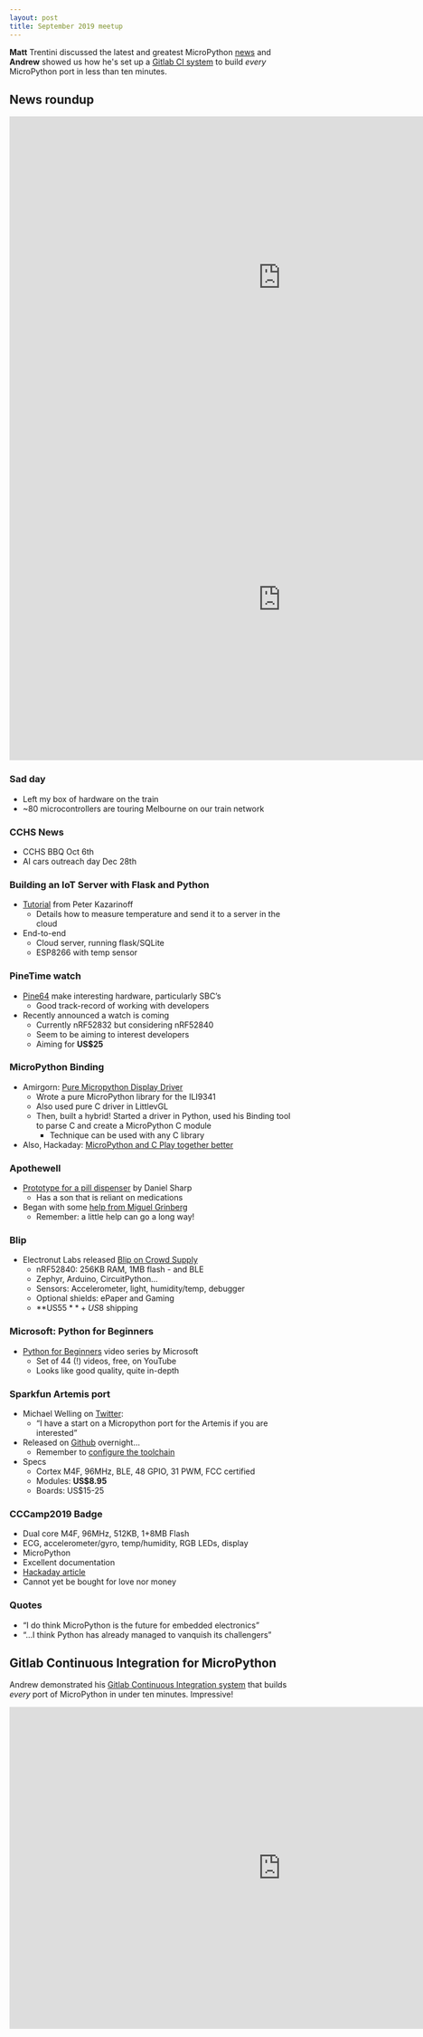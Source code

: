 ```yaml
---
layout: post
title: September 2019 meetup
---
```


**Matt** Trentini discussed the latest and greatest MicroPython [news](#News-roundup) and **Andrew** showed us how he's
set up a [Gitlab CI system](#ci) to build *every* MicroPython port in less than ten minutes.

## News roundup
<a name="News-roundup"></a>
<iframe src="https://docs.google.com/presentation/d/e/2PACX-1vR1oBx0YBv2r41WxiYtzkYgIRpQdbl1oLxVPDRix2O9aqOlXJyaYKg-SNw1CGWbidq7HWANfhJmP9c7/embed?start=false&loop=false&delayms=3000" frameborder="0" width="960" height="569" allowfullscreen="true" mozallowfullscreen="true" webkitallowfullscreen="true"></iframe>

<iframe width="960" height="569" src="https://www.youtube.com/embed/cZlFqPEvEmY" frameborder="0" allow="accelerometer; autoplay; encrypted-media; gyroscope; picture-in-picture" allowfullscreen></iframe>

### Sad day
* Left my box of hardware on the train
* ~80 microcontrollers are touring Melbourne on our train network

### CCHS News
* CCHS BBQ Oct 6th
* AI cars outreach day Dec 28th

### Building an IoT Server with Flask and Python
* [Tutorial](https://pythonforundergradengineers.com/flask-iot-server-motivation.html) from Peter Kazarinoff
  * Details how to measure temperature and send it to a server in the cloud
* End-to-end
  * Cloud server, running flask/SQLite
  * ESP8266 with temp sensor

### PineTime watch
* [Pine64](https://www.pine64.org/) make interesting hardware, particularly SBC’s
  * Good track-record of working with developers
* Recently announced a watch is coming
  * Currently nRF52832 but considering nRF52840
  * Seem to be aiming to interest developers
  * Aiming for **US$25**

### MicroPython Binding
* Amirgorn: [Pure Micropython Display Driver](https://blog.littlevgl.com/2019-08-05/micropython-pure-display-driver#micropython-api-to-any-c-library)
  * Wrote a pure MicroPython library for the ILI9341
  * Also used pure C driver in LittlevGL
  * Then, built a hybrid! Started a driver in Python, used his Binding tool to parse C and create a MicroPython C module
    * Technique can be used with any C library
* Also, Hackaday: [MicroPython and C Play together better](https://hackaday.com/2019/08/31/micropython-and-c-play-together-better/)

### Apothewell
* [Prototype for a pill dispenser](https://apothewell.com/the-first-big-moment/) by Daniel Sharp
  * Has a son that is reliant on medications
* Began with some [help from Miguel Grinberg](https://apothewell.com/things-got-rolling-with-a-wheel-and-miguel/)
  * Remember: a little help can go a long way!

### Blip
* Electronut Labs released [Blip on Crowd Supply](https://www.crowdsupply.com/electronut-labs/blip)
  * nRF52840: 256KB RAM, 1MB flash - and BLE
  * Zephyr, Arduino, CircuitPython…
  * Sensors: Accelerometer, light, humidity/temp, debugger
  * Optional shields: ePaper and Gaming
  * **US$55** + US$8 shipping

### Microsoft: Python for Beginners

* [Python for Beginners](https://www.youtube.com/playlist?list=PLlrxD0HtieHhS8VzuMCfQD4uJ9yne1mE6) video series by Microsoft
  * Set of 44 (!) videos, free, on YouTube
  * Looks like good quality, quite in-depth

### Sparkfun Artemis port
* Michael Welling on [Twitter](https://twitter.com/QwertyEmbedded/status/1174822225028894720):
  * “I have a start on a Micropython port for the Artemis if you are interested”
* Released on [Github](https://github.com/mwelling/micropython/tree/artemis/ports/artemis) overnight…
  * Remember to [configure the toolchain](https://twitter.com/QwertyEmbedded/status/1176630083533979648)
* Specs
  * Cortex M4F, 96MHz, BLE, 48 GPIO, 31 PWM, FCC certified
  * Modules: **US$8.95**
  * Boards: US$15-25

### CCCamp2019 Badge
* Dual core M4F, 96MHz, 512KB, 1+8MB Flash
* ECG, accelerometer/gyro, temp/humidity, RGB LEDs, display
* MicroPython
* Excellent documentation
* [Hackaday article](https://hackaday.com/2019/08/29/hands-on-cccamp2019-badge-is-a-sensor-playground-not-to-be-mistaken-for-a-watch/)
* Cannot yet be bought for love nor money

### Quotes
* “I do think MicroPython is the future for embedded electronics”
* “...I think Python has already managed to vanquish its challengers”


<a name="ci"></a>
## Gitlab Continuous Integration for MicroPython 
Andrew demonstrated his [Gitlab Continuous Integration system](https://gitlab.com/alelec/micropython_ci/pipelines/latest) that builds *every* port of MicroPython in under ten minutes. Impressive!

<iframe width="960" height="569" src="https://www.youtube.com/embed/qc1bTOdMbrA" frameborder="0" allow="accelerometer; autoplay; encrypted-media; gyroscope; picture-in-picture" allowfullscreen></iframe>
